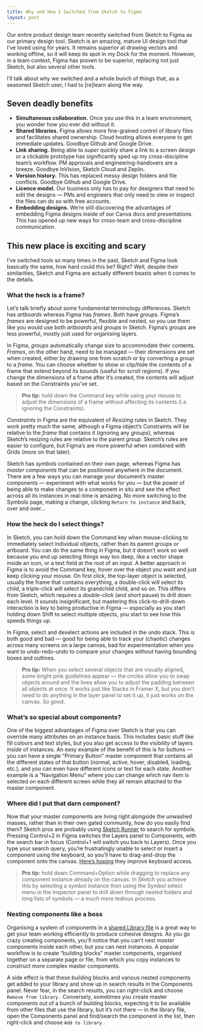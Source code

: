 ```yaml
---
title: Why and How I Switched from Sketch to Figma
layout: post
---
```


Our entire product design team recently switched from Sketch to Figma as our primary design tool. Sketch is an amazing, mature UI design tool that I’ve loved using for years. It remains superior at drawing vectors and working offline, so it will keep its spot in my Dock for the moment. However, in a team context, Figma has proven to be superior, replacing not just Sketch, but also several other tools.

I’ll talk about why we switched and a whole bunch of things that, as a seasoned Sketch user, I had to [re]learn along the way.

## Seven deadly benefits
* **Simultaneous collaboration.** Once you use this in a team environment, you wonder how you ever did without it.
* **Shared libraries.** Figma allows more fine-grained control of library files and facilitates shared ownership. Cloud hosting allows everyone to get immediate updates. Goodbye Github and Google Drive.
* **Link sharing.** Being able to _super_ quickly share a link to a screen design or a clickable prototype has significantly sped up my cross-discipline team’s workflow. PM approvals and engineering-handovers are a breeze. Goodbye InVision, Sketch Cloud and Zeplin.
* **Version history.** This has replaced messy design folders and file conflicts. Goodbye Github and Google Drive.
* **Licence model.** Our business only has to pay for designers that need to edit the designs — PMs and engineers that only need to view or inspect the files can do so with free accounts.
* **Embedding designs.** We’re still discovering the advantages of embedding Figma designs inside of our Canva docs and presentations. This has opened up new ways for cross-team and cross-discipline communication.

## This new place is exciting and scary
I’ve switched tools so many times in the past, Sketch and Figma look basically the same, how hard could this be? Right? Well, despite their similarities, Sketch and Figma are actually different beasts when it comes to the details.

### What the heck is a frame?
Let’s talk briefly about some fundamental terminology differences. Sketch has _artboards_ whereas Figma has _frames_. Both have _groups_. Figma’s _frames_ are designed to be powerful, flexible and nested, so you use them like you would use both _artboards_ and _groups_ in Sketch. Figma’s _groups_ are less powerful, mostly just used for organising layers.

In Figma, _groups_ automatically change size to accommodate their contents. _Frames_, on the other hand, need to be managed — their dimensions are set when created, either by drawing one from scratch or by converting a _group_ to a _frame_. You can choose whether to show or clip/hide the contents of a frame that extend beyond its bounds (useful for scroll regions). If you change the dimensions of a frame after it’s created, the contents will adjust based on the Constraints you’ve set.

> **Pro tip:** hold down the Command key while using your mouse to adjust the dimensions of a frame without affecting its contents (i.e. ignoring the Constraints).   

_Constraints_ in Figma are the equivalent of _Resizing_ rules in Sketch. They work pretty much the same, although a Figma object’s Constraints will be relative to the _frame_ that contains it (ignoring any _groups_), whereas Sketch’s resizing rules are relative to the parent _group_. Sketch’s rules are easier to configure, but Figma’s are more powerful when combined with Grids (more on that later).

Sketch has _symbols_ contained on their own page, whereas Figma has _master components_ that can be positioned anywhere in the document. There are a few ways you can manage your document’s master components — experiment with what works for you — but the power of being able to make changes to a component in situ and see the effect across all its instances in real-time is amazing. No more switching to the Symbols page, making a change, clicking `Return to instance` and back, over and over…

### How the heck do I select things?
In Sketch, you can hold down the Command key when mouse-clicking to immediately select individual objects, rather than its parent groups or artboard. You can do the same thing in Figma, but it doesn’t work so well because you end up selecting things way too deep, like a vector shape inside an icon, or a text field at the root of an input. A better approach in Figma is to avoid the Command key, hover over the object you want and just keep clicking your mouse. On first click, the top-layer object is selected, usually the frame that contains everything, a double-click will select its child, a triple-click will select its grandchild child, and so on. This differs from Sketch, which requires a double-click (and short pause) to drill down each level. It sounds insignificant, but mastering this click-to-drill-down interaction is key to being productive in Figma — especially as you start holding down Shift to select multiple objects, you start to see how this speeds things up.

In Figma, select and deselect actions are included in the undo stack. This is both good and bad — good for being able to track your (chaotic) changes across many screens on a large canvas, bad for experimentation when you want to undo-redo-undo to compare your changes without having bounding boxes and outlines.

> **Pro tip:** When you select several objects that are visually aligned, some bright pink guidelines appear — the circles allow you to swap objects around and the lines allow you to adjust the padding between all objects at once. It works just like Stacks in Framer X, but you don’t need to do anything in the layer panel to set it up, it just works on the canvas. _So good_.  

### What’s so special about components?
One of the biggest advantages of Figma over Sketch is that you can override many attributes on an instance basis. This includes basic stuff like fill colours and text styles, but you also get access to the visibility of layers _inside_ of instances. An easy example of the benefit of this is for buttons — you can have a single “Primary Button” master component that contains all the different states of that button (normal, active, hover, disabled, loading, etc.), and you can even have different icons or text for each state. Another example is a “Navigation Menu” where you can change which nav item is selected on each different screen while they all remain attached to the master component.

### Where did I put that darn component?
Now that your master components are living right alongside the unwashed masses, rather than in their own gated community, how do you easily find them? Sketch pros are probably using [Sketch Runner](https://sketchrunner.com) to search for symbols. Pressing Control+2 in Figma switches the Layers panel to Components, with the search bar in focus (Control+1 will switch you back to Layers). Once you type your search query, you’re frustratingly unable to select or insert a component using the keyboard, so you’ll have to drag-and-drop the component onto the canvas. [Here’s hoping](https://spectrum.chat/thread/eeafb72b-b558-4ee5-9147-f45585506c65)  they improve keyboard access.

> **Pro tip:** hold down Command+Option while dragging to replace any component instance already on the canvas. In Sketch you achieve this by selecting a symbol instance then using the Symbol select menu in the Inspector panel to drill down through nested folders and long lists of symbols — a much more tedious process.  

### Nesting components like a boss
Organising a system of components in a [shared Library file](https://help.figma.com/collaborating/team-library/team-library) is a great way to get your team working efficiently to produce cohesive designs. As you go crazy creating components, you’ll notice that you can’t nest _master_ components inside each other, but you can nest instances. A popular workflow is to create “building blocks” master components, organised together on a separate page or file, from which you copy instances to construct more complex master components.

A side effect is that these building blocks and various nested components get added to your library and show up in search results in the Components panel. Never fear, in the search results, you can right-click and choose `Remove from library` . Conversely, sometimes you create master components out of a bunch of building blocks, expecting it to be available from other files that use the library, but it’s not there — in the library file, open the Components panel and find/search the component in the list, then right-click and choose `Add to library` .